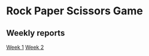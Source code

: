 # Rock Paper Scissors Game

## Weekly reports

[Week 1](documentation/weekly_report_1.md)
[Week 2](documentation/weekly_report_2.md)
